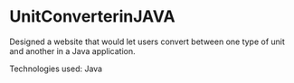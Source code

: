 # UnitConverterinJAVA

Designed a website that would let users convert between one type of unit and another in a Java application.

Technologies used: 
Java
